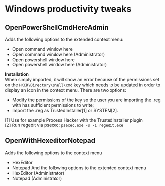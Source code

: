 # Windows productivity tweaks
## OpenPowerShellCmdHereAdmin
Adds the following options to the extended context menu:
* Open command window here
* Open command window here (Administrator)
* Open powershell window here
* Open powershell window here (Administrator)

**Installation**  
When simply imported, it will show an error because of the permissions set on the ```HKCR\Directory\shell\cmd``` key which needs to be updated in order to display an icon in the context menu.
There are two options:
* Modify the permissions of the key so the user you are importing the .reg with has sufficient permissions to write;
* Import the .reg as TrustedInstaller[1] or SYSTEM[2].


[1] Use for example Process Hacker with the TrustedInstaller plugin  
[2] Run regedit via psexec: ```psexec.exe -s -i regedit.exe```


## OpenWithHexeditorNotepad
Adds the following options to the context menu
* HexEditor
* Notepad
And the following options to the extended context menu
* HexEditor (Administrator)
* Notepad (Administrator)

